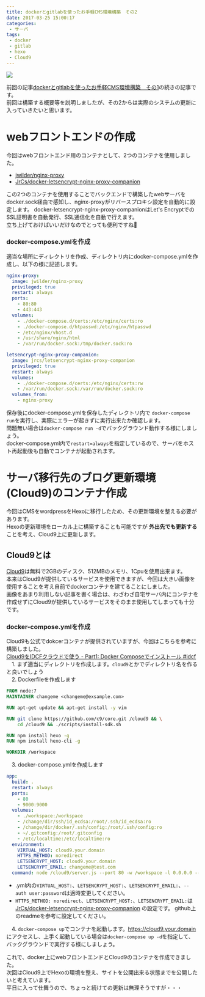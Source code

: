 ```yaml
---
title: dockerとgitlabを使ったお手軽CMS環境構築　その2
date: 2017-03-25 15:00:17
categories:
 - サーバ
tags:
 - docker
 - gitlab
 - hexo
 - Cloud9
---
```


![](/img/2017/docker_hexo_gitlab.png)

前回の記事[dockerとgitlabを使ったお手軽CMS環境構築　その1](https://www.tooth-pick.xyz/2017/03/25/easy-cms-system-1/)の続きの記事です。  
前回は構築する概要等を説明しましたが、その2からは実際のシステムの更新に入っていきたいと思います。


# webフロントエンドの作成
今回はwebフロントエンド用のコンテナとして、2つのコンテナを使用しました。
- [jwilder/nginx-proxy](https://github.com/jwilder/nginx-proxy)
- [JrCs/docker-letsencrypt-nginx-proxy-companion](https://github.com/JrCs/docker-letsencrypt-nginx-proxy-companion)  

この2つのコンテナを使用することでバックエンドで構築したwebサーバをdocker.sock経由で感知し、nginx-proxyがリバースプロキシ設定を自動的に設定します。   docker-letsencrypt-nginx-proxy-companionはLet's EncryptでのSSL証明書を自動発行、SSL通信化を自動で行えます。  
立ち上げておけばいいだけなのでとっても便利ですね👏  

<!-- more -->

### docker-compose.ymlを作成
適当な場所にディレクトリを作成、ディレクトリ内にdocker-compose.ymlを作成し、以下の様に記述します。

```docker-compose.yml
nginx-proxy:
  image: jwilder/nginx-proxy
  privileged: true
  restart: always
  ports:
    - 80:80
    - 443:443
  volumes:
    - ./docker-compose.d/certs:/etc/nginx/certs:ro
    - ./docker-compose.d/htpasswd:/etc/nginx/htpasswd
    - /etc/nginx/vhost.d
    - /usr/share/nginx/html
    - /var/run/docker.sock:/tmp/docker.sock:ro

letsencrypt-nginx-proxy-companion:
  image: jrcs/letsencrypt-nginx-proxy-companion
  privileged: true
  restart: always
  volumes:
    - ./docker-compose.d/certs:/etc/nginx/certs:rw
    - /var/run/docker.sock:/var/run/docker.sock:ro
  volumes_from:
    - nginx-proxy
```

保存後にdocker-compose.ymlを保存したディレクトリ内で `docker-compose run`を実行し、実際にエラーが起きずに実行出来たか確認します。  
問題無い場合は`docker-compose run -d`でバックグラウンド動作する様にしましょう。  
docker-compose.yml内で`restart=always`を指定しているので、サーバをホスト再起動後も自動でコンテナが起動されます。

# サーバ移行先のブログ更新環境(Cloud9)のコンテナ作成
今回はCMSをwordpressをHexoに移行したため、その更新環境を整える必要があります。  
Hexoの更新環境をローカル上に構築することも可能ですが __外出先でも更新する__ ことを考え、Cloud9上に更新します。
## Cloud9とは  
[Cloud9](https://c9.io/)は無料で2GBのディスク、512MBのメモリ、1Cpuを使用出来ます。  
本来はCloud9が提供しているサービスを使用できますが、今回は大きい画像を使用することを考え自前でdockerコンテナを建てることにしました。  
画像をあまり利用しない記事を書く場合は、わざわざ自宅サーバ内にコンテナを作成せずにCloud9が提供しているサービスをそのまま使用してしまっても十分です。 
 
### docker-compose.ymlを作成
Cloud9も公式でdokcerコンテナが提供されていますが、今回はこちらを参考に構築しました。  
[Cloud9をIDCFクラウドで使う - Part1: Docker Composeでインストール #idcf](http://qiita.com/masato/items/9f1ee60b895a03fffc46)  
　1. まず適当にディレクトリを作成します。`cloud9`とかでディレクトリ名を作ると良いでしょう  
　2. Dockerfileを作成します

``` Dockerfile
FROM node:7
MAINTAINER changeme <changeme@exsample.com>

RUN apt-get update && apt-get install -y vim

RUN git clone https://github.com/c9/core.git /cloud9 && \
    cd /cloud9 && ./scripts/install-sdk.sh

RUN npm install hexo -g
RUN npm install hexo-cli -g

WORKDIR /workspace
```

　3. docker-compose.ymlを作成します   

``` dokcer-compose.yml
app:
  build: .
  restart: always
  ports:
    - 80
    - 9000:9000
  volumes:
    - ./workspace:/workspace
    - /change/dir/ssh/id_ecdsa:/root/.ssh/id_ecdsa:ro
    - /change/dir/docker/.ssh/config:/root/.ssh/config:ro
    - ~/.gitconfig:/root/.gitconfig
    - /etc/localtime:/etc/localtime:ro
  environment:
    VIRTUAL_HOST: cloud9.your.domain
    HTTPS_METHOD: noredirect
    LETSENCRYPT_HOST: cloud9.your.domain
    LETSENCRYPT_EMAIL: changeme@test.com
  command: node /cloud9/server.js --port 80 -w /workspace -l 0.0.0.0 --auth user:password
```

- .yml内の`VIRTUAL_HOST:`、`LETSENCRYPT_HOST:`、`LETSENCRYPT_EMAIL:`、`--auth user:password`は適時変更してください。  
- `HTTPS_METHOD: noredirect`、`LETSENCRYPT_HOST:`、`LETSENCRYPT_EMAIL:`は
  [JrCs/docker-letsencrypt-nginx-proxy-companion](https://github.com/JrCs/docker-letsencrypt-nginx-proxy-companion)  の設定です。 github上のreadmeを参考に設定してください。 

　4. `docker-compose up`でコンテナを起動します。https://cloud9.your.domain にアクセスし、上手く起動している場合は`docker-compose up -d`を指定して、バックグラウンドで実行する様にしましょう。


これで、docker上にwebフロントエンドとCloud9のコンテナを作成できました。  
次回はCloud9上でHexoの環境を整え、サイトを公開出来る状態までを公開したいと考えています。  
平日に入って仕舞うので、ちょっと続けての更新は無理そうですが・・・